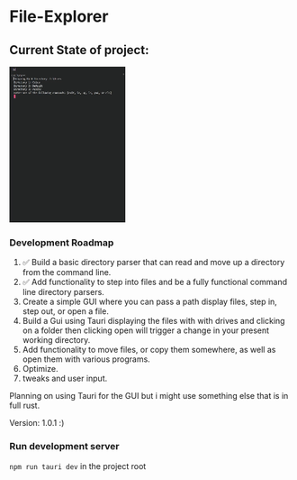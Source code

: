 # File-Explorer

## Current State of project:

![First Version](demos/1CommandLineDemo.gif)

### Development Roadmap
<ol>
    <li> ✅ Build a basic directory parser that can read and move up a directory from the command line.
    <li> ✅ Add functionality to step into files and be a fully functional command line directory parsers.
    <li> Create a simple GUI where you can pass a path display files, step in, step out, or open a file.
    <li> Build a Gui using Tauri displaying the files with with drives and clicking on a folder then clicking open will trigger a change in your present working directory.
    <li> Add functionality to move files, or copy them somewhere, as well as open them with various programs.
    <li> Optimize.
    <li> tweaks and user input.
</ol>

Planning on using Tauri for the GUI but i might use something else that is in full rust.

Version: 1.0.1 :)

### Run development server
`npm run tauri dev` in the project root
<!-- ✅ -->
